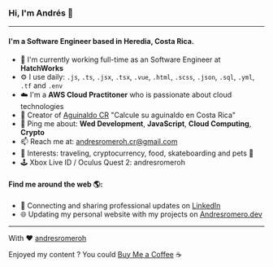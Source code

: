 ### Hi, I'm Andrés 👋
---

#### I'm a Software Engineer based in Heredia, Costa Rica.

- 🏢 I'm currently working full-time as an Software Engineer at **HatchWorks**
- ⚙️ I use daily: `.js`, `.ts`, `.jsx`, `.tsx`, `.vue`, `.html`, `.scss`, `.json`, `.sql`, `.yml`, `.tf` and `.env`
- ☁️ I'm a **AWS Cloud Practitoner** who is passionate about cloud technologies
- 🔨 Creator of [Aguinaldo CR](https://www.aguinaldocr.xyz/) "Calcule su aguinaldo en Costa Rica"
- 💬 Ping me about: **Wed Development**, **JavaScript**, **Cloud Computing**, **Crypto**
- 📫 Reach me at: andresromeroh.cr@gmail.com
- 🚀 Interests: traveling, cryptocurrency, food, skateboarding and pets 🐶
- 🕹 Xbox Live ID / Oculus Quest 2: andresromeroh

#### Find me around the web 🌎:
- 💼 Connecting and sharing professional updates on <a href="https://www.linkedin.com/in/andresromeroh/">LinkedIn</a>
- 🌐 Updating my personal website with my projects on <a href="https://andresromero.dev/">Andresromero.dev</a>


---

With ❤️ [andresromeroh](https://andresromero.dev/)

Enjoyed my content ? You could [Buy Me a Coffee](https://www.buymeacoffee.com/andresromeroh) ☕️
